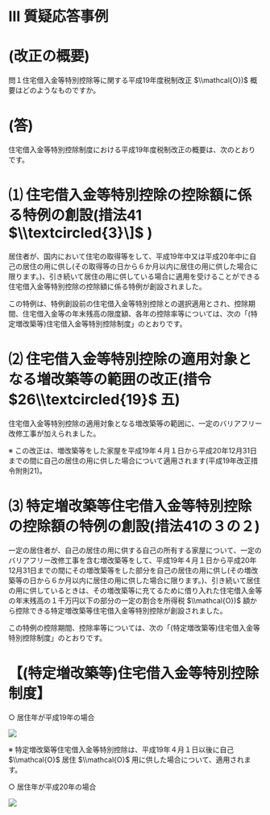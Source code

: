 # Ⅲ 質疑応答事例

# (改正の概要)

問１住宅借入金等特別控除等に関する平成19年度税制改正 $\\mathcal{O})$ 概要はどのようなものですか。

# (答)

住宅借入金等特別控除制度における平成19年度税制改正の概要は、次のとおりです。

# ⑴ 住宅借入金等特別控除の控除額に係る特例の創設(措法41 $\\textcircled{3}\]$ )

居住者が、国内において住宅の取得等をして、平成19年中又は平成20年中に自己の居住の用に供し(その取得等の日から６か月以内に居住の用に供した場合に限ります。)、引き続いて居住の用に供している場合に適用を受けることができる住宅借入金等特別控除の控除額に係る特例が創設されました。

この特例は、特例創設前の住宅借入金等特別控除との選択適用とされ、控除期間、住宅借入金等の年末残高の限度額、各年の控除率等については、次の「(特定増改築等)住宅借入金等特別控除制度」のとおりです。

# ⑵ 住宅借入金等特別控除の適用対象となる増改築等の範囲の改正(措令 $26\\textcircled{19}$ 五)

住宅借入金等特別控除の適用対象となる増改築等の範囲に、一定のバリアフリー改修工事が加えられました。

※ この改正は、増改築等をした家屋を平成19年４月１日から平成20年12月31日までの間に自己の居住の用に供した場合について適用されます(平成19年改正措令附則21)。

# ⑶ 特定増改築等住宅借入金等特別控除の控除額の特例の創設(措法41の３の２)

一定の居住者が、自己の居住の用に供する自己の所有する家屋について、一定のバリアフリー改修工事を含む増改築等をして、平成19年４月１日から平成20年12月31日までの間にその増改築等をした部分を自己の居住の用に供し(その増改築等の日から６か月以内に居住の用に供した場合に限ります。)、引き続いて居住の用に供しているときは、その増改築等に充てるために借り入れた住宅借入金等の年末残高の１千万円以下の部分の一定の割合を所得税 $\\mathcal{O})$ 額から控除できる特定増改築等住宅借入金等特別控除が創設されました。

この特例の控除期間、控除率等については、次の「(特定増改築等)住宅借入金等特別控除制度」のとおりです。

# 【(特定増改築等)住宅借入金等特別控除制度】

○ 居住年が平成19年の場合

![](https://www.nta.go.jp/tmp/67de1e97-b455-4cf7-a6b5-9156334b257d/images/19bd3ea8d8f9d6c6bab7dbfa16204f17c01122d664559e591de0d7d7b12bf524.jpg)

※ 特定増改築等住宅借入金等特別控除は、平成19年４月１日以後に自己 $\\mathcal{O}$ 居住 $\\mathcal{O}$ 用に供した場合について、適用されます。

○ 居住年が平成20年の場合

![](https://www.nta.go.jp/tmp/67de1e97-b455-4cf7-a6b5-9156334b257d/images/1f17d6a4f39c45535241a48eebe3cdefc31265818f9180b9f2791eabc518118a.jpg)